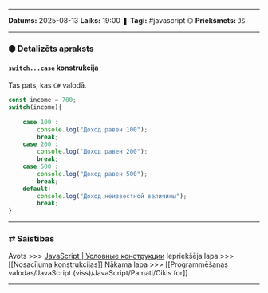 ___

**Datums:** 2025-08-13
**Laiks:** 19:00
❚ **Tagi:** #javascript 
⌬ **Priekšmets:**  `JS`

---
### ⬢ Detalizēts apraksts
#### `switch...case` konstrukcija

Tas pats, kas `C#` valodā.

```js
const income = 700;
switch(income){
 
    case 100 : 
        console.log("Доход равен 100");
        break;
    case 200 : 
        console.log("Доход равен 200");
        break;
    case 500 : 
        console.log("Доход равен 500");
        break;
    default: 
        console.log("Доход неизвестной величины");
        break;
}
```

---
### ⇄ Saistības

Avots >>> [JavaScript \| Условные конструкции](https://metanit.com/web/javascript/2.6.php)
Iepriekšēja lapa >>> [[Nosacījuma konstrukcijas]]
Nākama lapa >>> [[Programmēšanas valodas/JavaScript (viss)/JavaScript/Pamati/Cikls for]]

---